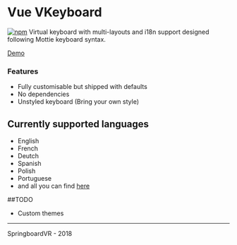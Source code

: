 # Vue VKeyboard
[![npm](https://img.shields.io/npm/v/vue-vkeyboard.svg)]()
Virtual keyboard with multi-layouts and i18n support designed following Mottie keyboard syntax. [](https://github.com/Mottie/Keyboard/wiki/Layout)


[Demo](https://springboardvr.github.io/vue-vkeyboard/)

### Features
- Fully customisable but shipped with defaults 
- No dependencies
- Unstyled keyboard (Bring your own style)

## Currently supported languages
- English
- French
- Deutch
- Spanish
- Polish
- Portuguese
- and all you can find [here](https://github.com/springboardVR/vue-vkeyboard/tree/master/src/layouts/content)

##TODO
- Custom themes


----
SpringboardVR - 2018
